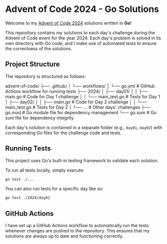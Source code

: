 # Advent of Code 2024 - Go Solutions

Welcome to my [Advent of Code 2024](https://adventofcode.com/2024) solutions written in **Go**!

This repository contains my solutions to each day's challenge during the Advent of Code event for the year 2024. Each day's problem is solved in its own directory with Go code, and I make use of automated tests to ensure the correctness of the solutions.

## Project Structure

The repository is structured as follows:

advent-of-code/
├── .github/
│   └── workflows/
│       └── go.yml              # GitHub Actions workflow for running tests
├── 2024/
│   ├── day01/
│   │   ├── main.go             # Code for Day 1 challenge
│   │   └── main_test.go        # Tests for Day 1
│   ├── day02/
│   │   ├── main.go             # Code for Day 2 challenge
│   │   └── main_test.go        # Tests for Day 2
│   └── ...                     # Other days' challenges
├── go.mod                      # Go module file for dependency management
└── go.sum                      # Go sum file for dependency integrity


Each day's solution is contained in a separate folder (e.g., `day01`, `day02`) with corresponding Go files for the challenge code and tests.

## Running Tests

This project uses Go's built-in testing framework to validate each solution.

To run all tests locally, simply execute:
```bash
go test ./...
```

You can also run tests for a specific day like so:
```bash
go test ./2024/day01
```

## GitHub Actions

I have set up a GitHub Actions workflow to automatically run the tests whenever changes are pushed to the repository. This ensures that my solutions are always up to date and functioning correctly.